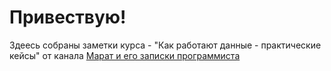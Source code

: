 # Привествую!
Здеесь собраны заметки курса - "Как работают данные - практические кейсы" от канала [Марат и его записки программиста](https://www.youtube.com/@marat_notes)